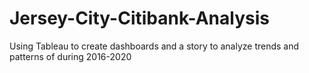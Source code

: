 # Jersey-City-Citibank-Analysis
Using Tableau to create dashboards and a story to analyze trends and patterns of during 2016-2020
